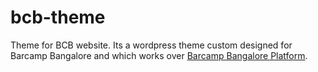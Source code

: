 # bcb-theme
Theme for BCB website. Its a wordpress theme custom designed for Barcamp Bangalore and which works over [Barcamp Bangalore Platform](https://github.com/BarcampBangalore/bcb).
